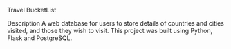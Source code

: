 Travel BucketList

Description
A web database for users to store details of countries and cities visited, and those they wish to visit.
This project was built using Python, Flask and PostgreSQL. 




<!-- you should add a readme, it should contain the following -->
<!-- 1. context to the program, what is this, when did you do it, what are the technoglies used/what is needed to run the app-->
<!-- 2. some screen shots of the app, even better a youtube video, even even better host it online but that's like a whole project of it's own -->
<!-- 3. a _STEP_ by _STEP_ guide on how to get the app running-->
<!-- 4. add a seed  file so if someone wants to checkout your app they have some data to work with-->
